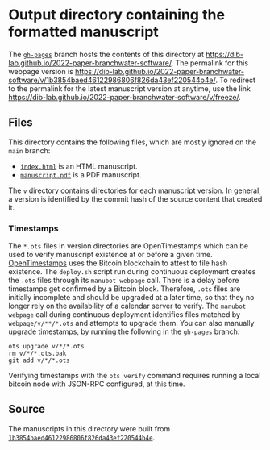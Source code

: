 # Output directory containing the formatted manuscript

The [`gh-pages`](https://github.com/dib-lab/2022-paper-branchwater-software/tree/gh-pages) branch hosts the contents of this directory at <https://dib-lab.github.io/2022-paper-branchwater-software/>.
The permalink for this webpage version is <https://dib-lab.github.io/2022-paper-branchwater-software/v/1b3854baed46122986806f826da43ef220544b4e/>.
To redirect to the permalink for the latest manuscript version at anytime, use the link <https://dib-lab.github.io/2022-paper-branchwater-software/v/freeze/>.

## Files

This directory contains the following files, which are mostly ignored on the `main` branch:

+ [`index.html`](index.html) is an HTML manuscript.
+ [`manuscript.pdf`](manuscript.pdf) is a PDF manuscript.

The `v` directory contains directories for each manuscript version.
In general, a version is identified by the commit hash of the source content that created it.

### Timestamps

The `*.ots` files in version directories are OpenTimestamps which can be used to verify manuscript existence at or before a given time.
[OpenTimestamps](https://opentimestamps.org/) uses the Bitcoin blockchain to attest to file hash existence.
The `deploy.sh` script run during continuous deployment creates the `.ots` files through its `manubot webpage` call.
There is a delay before timestamps get confirmed by a Bitcoin block.
Therefore, `.ots` files are initially incomplete and should be upgraded at a later time, so that they no longer rely on the availability of a calendar server to verify.
The `manubot webpage` call during continuous deployment identifies files matched by `webpage/v/**/*.ots` and attempts to upgrade them.
You can also manually upgrade timestamps, by running the following in the `gh-pages` branch:

```shell
ots upgrade v/*/*.ots
rm v/*/*.ots.bak
git add v/*/*.ots
```

Verifying timestamps with the `ots verify` command requires running a local bitcoin node with JSON-RPC configured, at this time.

## Source

The manuscripts in this directory were built from
[`1b3854baed46122986806f826da43ef220544b4e`](https://github.com/dib-lab/2022-paper-branchwater-software/commit/1b3854baed46122986806f826da43ef220544b4e).
